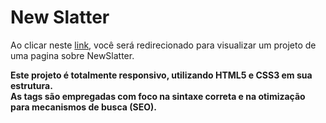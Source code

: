 # New Slatter

Ao clicar neste <a href="https://thiago-tsg.github.io/calculadora/html" target="_blank">link</a>, você será redirecionado para visualizar um projeto de uma pagina sobre NewSlatter.<br>

<strong>
Este projeto é totalmente responsivo, utilizando HTML5 e CSS3 em sua estrutura.<br>
As tags são empregadas com foco na sintaxe correta e na otimização para mecanismos de busca (SEO).
</strong>
